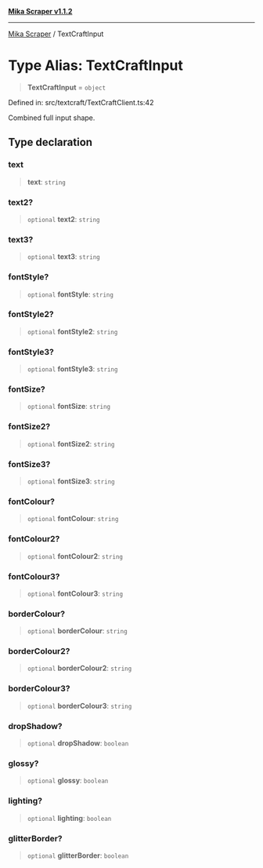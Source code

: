 [**Mika Scraper v1.1.2**](../README.md)

***

[Mika Scraper](../README.md) / TextCraftInput

# Type Alias: TextCraftInput

> **TextCraftInput** = `object`

Defined in: src/textcraft/TextCraftClient.ts:42

Combined full input shape.

## Type declaration

### text

> **text**: `string`

### text2?

> `optional` **text2**: `string`

### text3?

> `optional` **text3**: `string`

### fontStyle?

> `optional` **fontStyle**: `string`

### fontStyle2?

> `optional` **fontStyle2**: `string`

### fontStyle3?

> `optional` **fontStyle3**: `string`

### fontSize?

> `optional` **fontSize**: `string`

### fontSize2?

> `optional` **fontSize2**: `string`

### fontSize3?

> `optional` **fontSize3**: `string`

### fontColour?

> `optional` **fontColour**: `string`

### fontColour2?

> `optional` **fontColour2**: `string`

### fontColour3?

> `optional` **fontColour3**: `string`

### borderColour?

> `optional` **borderColour**: `string`

### borderColour2?

> `optional` **borderColour2**: `string`

### borderColour3?

> `optional` **borderColour3**: `string`

### dropShadow?

> `optional` **dropShadow**: `boolean`

### glossy?

> `optional` **glossy**: `boolean`

### lighting?

> `optional` **lighting**: `boolean`

### glitterBorder?

> `optional` **glitterBorder**: `boolean`
